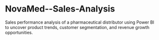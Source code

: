 # NovaMed--Sales-Analysis
Sales performance analysis of a pharmaceutical distributor using Power BI to uncover product trends, customer segmentation, and revenue growth opportunities.
